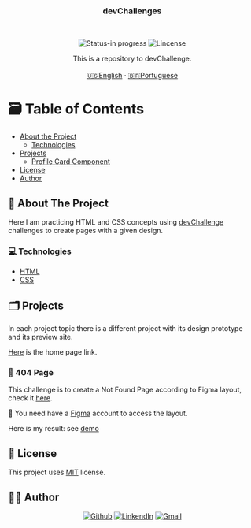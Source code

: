 <h3 align="center">devChallenges</h3>
</br> 

<p align="center">
      <img src="https://img.shields.io/badge/status-in%20progress-brightgreen" alt="Status-in progress" />
      <img src="https://img.shields.io/static/v1?label=Lincense&message=MIT&color=0000ff " alt="Lincense" />
</p>

<p align="center">
  This is a repository to devChallenge.
  <br />
  <br />
  <a href="README.md">🇺🇸English</a>
   ·
  <a href="README-pt.md">🇧🇷Portuguese</a>
</p>

<!-- TABLE OF CONTENTS -->
# :card_file_box: Table of Contents

* [About the Project](#book-about-the-project)
  * [Technologies](#computer-technologies)
* [Projects](#card_index_dividers-projects)
  * [Profile Card Component](#pushpin-profile-card-component)
* [License](#page_facing_up-license)
* [Author](#woman_technologist-author)

## :book: About The Project

Here I am practicing HTML and CSS concepts using [devChallenge](https://devchallenges.io) challenges to create pages with a given design. 

### :computer: Technologies

* [HTML](https://html.com)
* [CSS](https://devdocs.io/css/)

## :card_index_dividers: Projects

In each project topic there is a different project with its design prototype and its preview site.

[Here](https://devchallenges-omega.vercel.app) is the home page link.
### :pushpin: 404 Page

This challenge is to create a Not Found Page according to Figma layout, check it [here](https://www.figma.com/file/QeKWLNhB13zDjJzqR22TKE/404-page-challenge?node-id=0%3A1).


🚨 You need have a [Figma](https://www.figma.com) account to access the layout.

Here is my result: see [demo](https://devchallenges-omega.vercel.app/404-page/index.html)
## :page_facing_up: License

This project uses [MIT](https://github.com/3salles/devchalleng/blob/main/LICENSE) license.

## ‍:woman_technologist: Author

<p align="center">
  <a href="https://github.com/3salles"><img src="https://img.shields.io/badge/-Github-000?style=flat-square&logo=Github&logoColor=white&link=https://github.com/3salles" alt="Github" /></a>
  <a href="https://www.linkedin.com/in/beatriz-salles-b701a31a6/"><img src="https://img.shields.io/badge/-LinkedIn-blue?style=flat-square&logo=Linkedin&logoColor=white&link=https://www.linkedin.com/in/beatriz-salles-b701a31a6" alt="LinkendIn" /></a>
  <a href="mailto:beatrizsallesss@gmail.com"><img src="https://img.shields.io/badge/-Gmail-c14438?style=flat-square&logo=Gmail&logoColor=white&link=mailto:beatrizsallesss@gmail.com" alt="Gmail" /></a>
